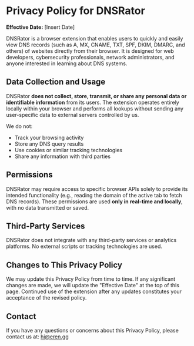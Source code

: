 # Privacy Policy for DNSRator

**Effective Date:** [Insert Date]

DNSRator is a browser extension that enables users to quickly and easily view DNS records (such as A, MX, CNAME, TXT, SPF, DKIM, DMARC, and others) of websites directly from their browser. It is designed for web developers, cybersecurity professionals, network administrators, and anyone interested in learning about DNS systems.

## Data Collection and Usage

DNSRator **does not collect, store, transmit, or share any personal data or identifiable information** from its users. The extension operates entirely locally within your browser and performs all lookups without sending any user-specific data to external servers controlled by us.

We do not:

- Track your browsing activity  
- Store any DNS query results  
- Use cookies or similar tracking technologies  
- Share any information with third parties  

## Permissions

DNSRator may require access to specific browser APIs solely to provide its intended functionality (e.g., reading the domain of the active tab to fetch DNS records). These permissions are used **only in real-time and locally**, with no data transmitted or saved.

## Third-Party Services

DNSRator does not integrate with any third-party services or analytics platforms. No external scripts or tracking technologies are used.

## Changes to This Privacy Policy

We may update this Privacy Policy from time to time. If any significant changes are made, we will update the "Effective Date" at the top of this page. Continued use of the extension after any updates constitutes your acceptance of the revised policy.

## Contact

If you have any questions or concerns about this Privacy Policy, please contact us at: hi@eren.gg
